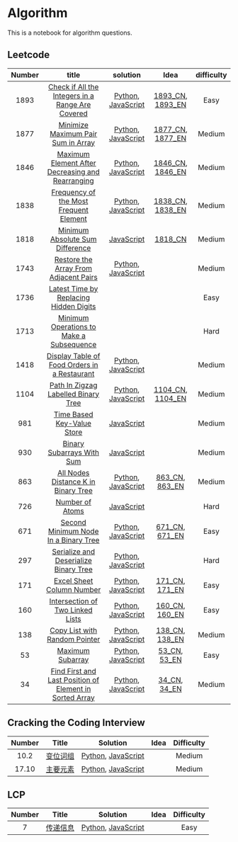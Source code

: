 # Algorithm
This is a notebook for algorithm questions.

## Leetcode
| Number | title | solution | Idea |difficulty |
|:-:  |:-----:|:---------:| :-------:|:---------:|
|1893|[Check if All the Integers in a Range Are Covered](https://leetcode.com/problems/check-if-all-the-integers-in-a-range-are-covered/)|[Python](./algorithm/python/CheckIfAllTheIntegersInARangeAreCovered.py), [JavaScript](./algorithm/JavaScript/CheckIfAllTheIntegersInARangeAreCovered.js)|[1893_CN](./algorithm/markdown/1893/1893_CN.md), [1893_EN](./algorithm/markdown/1893/1893_EN.md)|Easy|
|1877|[Minimize Maximum Pair Sum in Array](https://leetcode.com/problems/minimize-maximum-pair-sum-in-array/)|[Python](./algorithm/python/MinimizeMaximumPairSumInArray.py), [JavaScript](./algorithm/JavaScript/MinimizeMaximumPairSumInArray.js)|[1877_CN](./algorithm/markdown/1877/1877_CN), [1877_EN](./algorithm/markdown/1877/1877_EN)|Medium|
|1846|[Maximum Element After Decreasing and Rearranging](https://leetcode.com/problems/maximum-element-after-decreasing-and-rearranging/)|[Python](./algorithm/python/MaximumElementAfterDecreasingAndRearranging.py), [JavaScript](./algorithm/JavaScript/MaximumElementAfterDecreasingAndRearranging.js)|[1846_CN](./algorithm/markdown/1846_CN.md), [1846_EN](./algorithm/markdown/1846_EN.md)|Medium|
|1838|[Frequency of the Most Frequent Element](https://leetcode.com/problems/frequency-of-the-most-frequent-element/)|[Python](./algorithm/python/FrequencyOfTheMostFrequentElement.py), [JavaScript](./algorithm/JavaScript/FrequencyOfTheMostFrequentElement.js)|[1838_CN](./algorithm/markdown/1838_CN.md), [1838_EN](./algorithm/markdown/1838_EN.md)|Medium|
|1818|[Minimum Absolute Sum Difference](https://leetcode.com/problems/minimum-absolute-sum-difference/)|[JavaScript](./algorithm/JavaScript/MinimumAbsoluteSumDifference.js)|[1818_CN](./algorithm/markdown/1818_CN.md)|Medium|
|1743|[Restore the Array From Adjacent Pairs](https://leetcode.com/problems/restore-the-array-from-adjacent-pairs/)|[Python](./algorithm/python/RestoreTheArrayFromAdjacentPairs.py), [JavaScript](./algorithm/JavaScript/RestoreTheArrayFromAdjacentPairs.js)||Medium|
|1736|[Latest Time by Replacing Hidden Digits](https://leetcode.com/problems/latest-time-by-replacing-hidden-digits/)|||Easy|
|1713|[Minimum Operations to Make a Subsequence](https://leetcode.com/problems/minimum-operations-to-make-a-subsequence/)|||Hard|
|1418|[Display Table of Food Orders in a Restaurant](https://leetcode.com/problems/display-table-of-food-orders-in-a-restaurant/)|[Python](./algorithm/python/DisplayTableOfFoodOrdersInARestaurant.py), [JavaScript](./algorithm/JavaScript/DisplayTableOfFoodOrdersInARestaurant.js)||Medium|
|1104|[Path In Zigzag Labelled Binary Tree](https://leetcode.com/problems/path-in-zigzag-labelled-binary-tree/)|[Python](./algorithm/python/PathInZigzagLabelledBinaryTree.py), [JavaScript](./algorithm/JavaScript/PathInZigzagLabelledBinaryTree.js)|[1104_CN](./algorithm/markdown/1104_CN.md), [1104_EN](./algorithm/markdown/1104_EN.md)|Medium|
|981|[Time Based Key-Value Store](https://leetcode.com/problems/time-based-key-value-store/)|[JavaScript](./algorithm/JavaScript/TimeBasedKey-ValueStore.js)||Medium|
|930|[Binary Subarrays With Sum](https://leetcode.com/problems/binary-subarrays-with-sum/)|[JavaScript](./algorithm/JavaScript/BinarySubarraysWithSum.js)||Medium|
|863|[All Nodes Distance K in Binary Tree](https://leetcode.com/problems/all-nodes-distance-k-in-binary-tree/)|[Python](./algorithm/python/AllNodesDistanceKInBinaryTree.py), [JavaScript](./algorithm/JavaScript/AllNodesDistanceKInBinaryTree.js)|[863_CN](./algorithm/markdown/863/863_CN.md), [863_EN](./algorithm/markdown/863/863_EN.md)|Medium|
|726|[Number of Atoms](https://leetcode.com/problems/number-of-atoms/)|[JavaScript](./algorithm/JavaScript/NumberOfAtoms.js)||Hard|
|671|[Second Minimum Node In a Binary Tree](https://leetcode.com/problems/second-minimum-node-in-a-binary-tree/)|[Python](./algorithm/python/SecondMinimumNodeInABinaryTree.py), [JavaScript](./algorithm/JavaScript/SecondMinimumNodeInABinaryTree.js)|[671_CN](./algorithm/markdown/671/671_CN.md), [671_EN](./algorithm/markdown/671/671_EN.md)|Easy|
|297|[Serialize and Deserialize Binary Tree](https://leetcode.com/problems/serialize-and-deserialize-binary-tree/)|[Python](./algorithm/python/SerializeAndDeserializeBinaryTree.py), [JavaScript](./algorithm/python/SerializeAndDeserializeBinaryTree.py)||Hard|
|171|[Excel Sheet Column Number](https://leetcode.com/problems/excel-sheet-column-number/)|[Python](./algorithm/python/ExcelSheetColumnNumber.py), [JavaScript](./algorithm/JavaScript/ExcelSheetColumnNumber.js)|[171_CN](./algorithm/markdown/171/171_CN.md), [171_EN](./algorithm/markdown/171/171_EN.md)|Easy|
|160|[Intersection of Two Linked Lists](https://leetcode.com/problems/intersection-of-two-linked-lists/)|[Python](./algorithm/python/IntersectionOfTwoLinkedLists.py), [JavaScript](./algorithm/JavaScript/IntersectionOfTwoLinkedLists.js)|[160_CN](./algorithm/markdown/160/160_CN), [160_EN](./algorithm/markdown/160/160_EN)|Easy|
|138|[Copy List with Random Pointer](https://leetcode.com/problems/copy-list-with-random-pointer/)|[Python](./algorithm/python/CopyListWithRandomPointer.py), [JavaScript](./algorithm/JavaScript/CopyListWithRandomPointer.js)|[138_CN](./algorithm/markdown/138/138_CN.md), [138_EN](./algorithm/markdown/138/138_EN.md)|Medium|
|53|[Maximum Subarray](https://leetcode.com/problems/maximum-subarray/)|[Python](./algorithm/python/MaximumSubarray.py), [JavaScript](./algorithm/JavaScript/MaximumSubarray.js)|[53_CN](./algorithm/markdown/53/53_CN.md), [53_EN](./algorithm/markdown/53/53_EN.md)|Easy|
|34|[Find First and Last Position of Element in Sorted Array](https://leetcode.com/problems/find-first-and-last-position-of-element-in-sorted-array/)|[Python]('./../algorithm/python/FindFirstAndLastPositionOfElementInSortedArray.py), [JavaScript]('./../algorithm/JavaScript/FindFirstAndLastPositionOfElementInSortedArray.js)|[34_CN]('./../algorithm/markdown/34/34_CN.md), [34_EN]('./../algorithm/markdown/34/34_EN.md)| Medium|

## Cracking the Coding Interview

|Number|Title|Solution|Idea|Difficulty|
|:----:|:---:|:------:|:--:|:--------:|
|10.2  |[变位词组](https://leetcode-cn.com/problems/group-anagrams-lcci/)|[Python](./algorithm/python/ConjugationPhrase.py), [JavaScript](./algorithm/JavaScript/ConjugationPhrase.js)||Medium|
|17.10 |[主要元素](https://leetcode-cn.com/problems/find-majority-element-lcci/)|[Python](./algorithm/python/mainElement.py), [JavaScript](./algorithm/JavaScript/mainElement.js)||Medium|

## LCP
|Number|Title|Solution|Idea|Difficulty|
|:----:|:---:|:------:|:--:|:--------:|
|7|[传递信息](https://leetcode-cn.com/problems/chuan-di-xin-xi/)|[Python](./algorithm/python/deliverMessage.py), [JavaScript](./algorithm/JavaScript/deliverMessage.js)||Easy|
